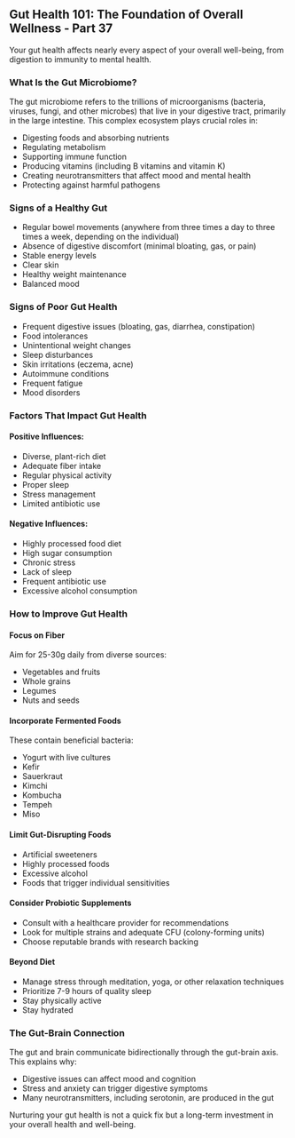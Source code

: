 ## Gut Health 101: The Foundation of Overall Wellness - Part 37

Your gut health affects nearly every aspect of your overall well-being, from digestion to immunity to mental health.

### What Is the Gut Microbiome?

The gut microbiome refers to the trillions of microorganisms (bacteria, viruses, fungi, and other microbes) that live in your digestive tract, primarily in the large intestine. This complex ecosystem plays crucial roles in:

* Digesting foods and absorbing nutrients
* Regulating metabolism
* Supporting immune function
* Producing vitamins (including B vitamins and vitamin K)
* Creating neurotransmitters that affect mood and mental health
* Protecting against harmful pathogens

### Signs of a Healthy Gut

* Regular bowel movements (anywhere from three times a day to three times a week, depending on the individual)
* Absence of digestive discomfort (minimal bloating, gas, or pain)
* Stable energy levels
* Clear skin
* Healthy weight maintenance
* Balanced mood

### Signs of Poor Gut Health

* Frequent digestive issues (bloating, gas, diarrhea, constipation)
* Food intolerances
* Unintentional weight changes
* Sleep disturbances
* Skin irritations (eczema, acne)
* Autoimmune conditions
* Frequent fatigue
* Mood disorders

### Factors That Impact Gut Health

#### Positive Influences:
* Diverse, plant-rich diet
* Adequate fiber intake
* Regular physical activity
* Proper sleep
* Stress management
* Limited antibiotic use

#### Negative Influences:
* Highly processed food diet
* High sugar consumption
* Chronic stress
* Lack of sleep
* Frequent antibiotic use
* Excessive alcohol consumption

### How to Improve Gut Health

#### Focus on Fiber
Aim for 25-30g daily from diverse sources:
* Vegetables and fruits
* Whole grains
* Legumes
* Nuts and seeds

#### Incorporate Fermented Foods
These contain beneficial bacteria:
* Yogurt with live cultures
* Kefir
* Sauerkraut
* Kimchi
* Kombucha
* Tempeh
* Miso

#### Limit Gut-Disrupting Foods
* Artificial sweeteners
* Highly processed foods
* Excessive alcohol
* Foods that trigger individual sensitivities

#### Consider Probiotic Supplements
* Consult with a healthcare provider for recommendations
* Look for multiple strains and adequate CFU (colony-forming units)
* Choose reputable brands with research backing

#### Beyond Diet
* Manage stress through meditation, yoga, or other relaxation techniques
* Prioritize 7-9 hours of quality sleep
* Stay physically active
* Stay hydrated

### The Gut-Brain Connection

The gut and brain communicate bidirectionally through the gut-brain axis. This explains why:
* Digestive issues can affect mood and cognition
* Stress and anxiety can trigger digestive symptoms
* Many neurotransmitters, including serotonin, are produced in the gut

Nurturing your gut health is not a quick fix but a long-term investment in your overall health and well-being.